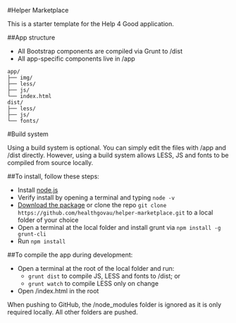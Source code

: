 #Helper Marketplace

This is a starter template for the Help 4 Good application.

##App structure

* All Bootstrap components are compiled via Grunt to /dist
* All app-specific components live in /app

```
app/
├── img/
├── less/
├── js/
└── index.html
dist/
├── less/
├── js/
└── fonts/
```

#Build system

Using a build system is optional. You can simply edit the files with /app and /dist directly. However, using a build system allows LESS, JS and fonts to be compiled from source locally.

##To install, follow these steps:

* Install [node.js](https://nodejs.org/en/)
* Verify install by opening a terminal and typing `node -v`
* [Download the package](https://github.com/healthgovau/helper-marketplace/archive/master.zip) or clone the repo `git clone https://github.com/healthgovau/helper-marketplace.git` to a local folder of your choice
* Open a terminal at the local folder and install grunt via `npm install -g grunt-cli`
* Run `npm install`

##To compile the app during development:

* Open a terminal at the root of the local folder and run:
  * `grunt dist` to compile JS, LESS and fonts to /dist; or
  * `grunt watch` to compile LESS only on change
* Open /index.html in the root

When pushing to GitHub, the /node_modules folder is ignored as it is only required locally. All other folders are pushed.